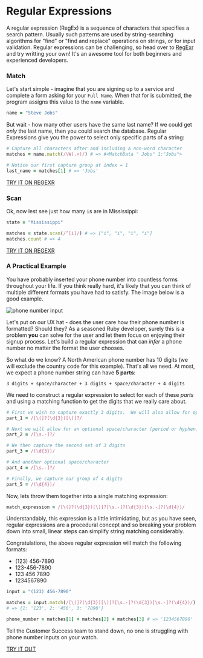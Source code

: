# Regular Expressions

A regular expression (RegEx) is a sequence of characters that specifies a search pattern. Usually such patterns are used by string-searching algorithms for "find" or "find and replace" operations on strings, or for input validation. Regular expressions can be challenging, so head over to [RegExr](https://regexr.com/) and try writting your own! It's an awesome tool for both beginners and experienced developers.

### Match

Let's start simple - imagine that you are signing up to a service and complete a form asking for your `Full Name`. When that for is submitted, the program assigns this value to the `name` variable.

```ruby
name = "Steve Jobs"
```

But wait - how many other users have the same last name?  If we could get *only* the last name, then you could search the database.  Regular Expressions give you the power to select only specific parts of a string:

```ruby
# Capture all characters after and including a non-word character
matches = name.match(/\W(.+)/) # => #<MatchData " Jobs" 1:"Jobs">

# Notice our first capture group at index = 1
last_name = matches[1] # => 'Jobs'
```

[TRY IT ON REGEXR](https://regexr.com/)


### Scan
Ok, now lest see just how many `i`s are in Mississippi:

```ruby
state = "Mississippi"

matches = state.scan(/^[i]/) # => ["i", "i", "i", "i"]
matches.count # => 4
```

[TRY IT ON REGEXR](https://regexr.com/)

### A Practical Example

You have probably inserted your phone number into countless forms throughout your life.  If you think really hard, it's likely that you can think of multiple different formats you have had to satisfy. The image below is a good example.

![phone number input](https://encrypted-tbn0.gstatic.com/images?q=tbn:ANd9GcRrm1MVsarMK3bxntcvwqqfYiG9HOjmENkt8Q&usqp=CAU)

Let's put on our UX hat - does the user care how their phone number is formatted? Should they? As a seasoned Ruby developer, surely this is a problem **you** can solve for the user and let them focus on enjoying their signup process.  Let's build a regular expression that can *infer* a phone number no matter the format the user chooses.

So what do we know?  A North American phone number has 10 digits (we will exclude the country code for this example). That's all we need. At most, we expect a phone number string can have **5 parts**:

`3 digits + space/character + 3 digits + space/character + 4 digits`

We need to construct a regular expression to select for each of these *parts* and using a matching function to get the digits that we really care about.

```ruby
# First we wish to capture exactly 3 digits.  We will also allow for optional brackets `()`
part_1 = /[\(]?(\d{3})[\)]?/

# Next we will allow for an optional space/character (period or hyphen)
part_2 = /[\s.-]?/ 

# We then capture the second set of 3 digits
part_3 = /(\d{3})/

# And another optional space/character
part_4 = /[\s.-]?/ 

# Finally, we capture our group of 4 digits
part_5 = /(\d{4})/
```

Now, lets throw them together into a single matching expression:

```ruby
match_expression = /[\(]?(\d{3})[\)]?[\s.-]?(\d{3})[\s.-]?(\d{4})/
```

Understandably, this expression is a little intimidating, but as you have seen, regular expressions are a procedural concept and so breaking your problem down into small, linear steps can simplify string matching considerably.

Congratulations, the above regular expression will match the following formats:
- (123) 456-7890
- 123-456-7890
- 123 456 7890
- 1234567890

```ruby
input = "(123) 456-7890"

matches = input.match(/[\(]?(\d{3})[\)]?[\s.-]?(\d{3})[\s.-]?(\d{4})/)
# => {1: '123', 2: '456', 3: '7890'}

phone_number = matches[1] + matches[2] + matches[3] # => '1234567890'

```

Tell the Customer Success team to stand down, no one is struggling with phone number inputs on your watch.

[TRY IT OUT]("https://try.ruby-lang.org/")



